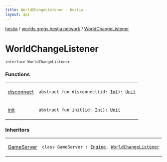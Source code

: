```yaml
---
title: WorldChangeListener - hestia
layout: api
---
```


<div class='api-docs-breadcrumbs'><a href="../../index.html">hestia</a> / <a href="../index.html">worlds.gregs.hestia.network</a> / <a href="./index.html">WorldChangeListener</a></div>

# WorldChangeListener

<div class="signature"><code><span class="keyword">interface </span><span class="identifier">WorldChangeListener</span></code></div>

### Functions

<table class="api-docs-table">
<tbody>
<tr>
<td markdown="1">

<a href="disconnect.html">disconnect</a>


</td>
<td markdown="1">
<div class="signature"><code><span class="keyword">abstract</span> <span class="keyword">fun </span><span class="identifier">disconnect</span><span class="symbol">(</span><span class="parameterName" id="worlds.gregs.hestia.network.WorldChangeListener$disconnect(kotlin.Int)/id">id</span><span class="symbol">:</span>&nbsp;<a href="https://kotlinlang.org/api/latest/jvm/stdlib/kotlin/-int/index.html"><span class="identifier">Int</span></a><span class="symbol">)</span><span class="symbol">: </span><a href="https://kotlinlang.org/api/latest/jvm/stdlib/kotlin/-unit/index.html"><span class="identifier">Unit</span></a></code></div>

</td>
</tr>
<tr>
<td markdown="1">

<a href="init.html">init</a>


</td>
<td markdown="1">
<div class="signature"><code><span class="keyword">abstract</span> <span class="keyword">fun </span><span class="identifier">init</span><span class="symbol">(</span><span class="parameterName" id="worlds.gregs.hestia.network.WorldChangeListener$init(kotlin.Int)/id">id</span><span class="symbol">:</span>&nbsp;<a href="https://kotlinlang.org/api/latest/jvm/stdlib/kotlin/-int/index.html"><span class="identifier">Int</span></a><span class="symbol">)</span><span class="symbol">: </span><a href="https://kotlinlang.org/api/latest/jvm/stdlib/kotlin/-unit/index.html"><span class="identifier">Unit</span></a></code></div>

</td>
</tr>
</tbody>
</table>

### Inheritors

<table class="api-docs-table">
<tbody>
<tr>
<td markdown="1">

<a href="../../worlds.gregs.hestia/-game-server/index.html">GameServer</a>


</td>
<td markdown="1">
<div class="signature"><code><span class="keyword">class </span><span class="identifier">GameServer</span>&nbsp;<span class="symbol">:</span>&nbsp;<a href="../../worlds.gregs.hestia.game/-engine/index.html"><span class="identifier">Engine</span></a><span class="symbol">, </span><a href="./index.html"><span class="identifier">WorldChangeListener</span></a></code></div>

</td>
</tr>
</tbody>
</table>
